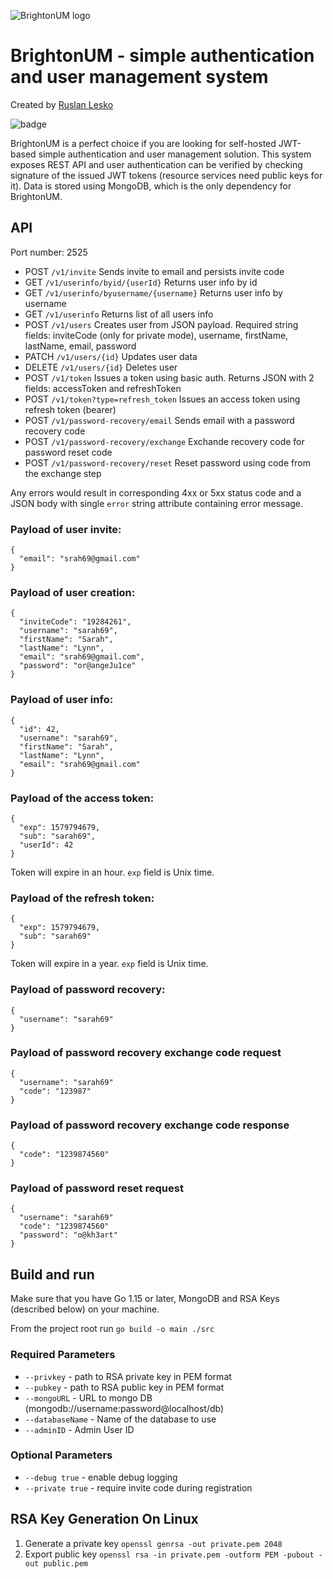 ![BrightonUM logo](https://github.com/ruslanlesko/brightonum/raw/master/logo/main.png)
# BrightonUM - simple authentication and user management system
Created by [Ruslan Lesko](https://leskor.com)

![badge](https://action-badges.now.sh/ruslanlesko/brightonum)

BrightonUM is a perfect choice if you are looking for self-hosted JWT-based simple authentication and user management solution. This system exposes REST API and user authentication can be verified by checking signature of the issued JWT tokens (resource services need public keys for it). Data is stored using MongoDB, which is the only dependency for BrightonUM.

## API
Port number: 2525

* POST `/v1/invite` Sends invite to email and persists invite code
* GET `/v1/userinfo/byid/{userId}` Returns user info by id
* GET `/v1/userinfo/byusername/{username}` Returns user info by username
* GET `/v1/userinfo` Returns list of all users info
* POST `/v1/users` Creates user from JSON payload. Required string fields: inviteCode (only for private mode), username, firstName, lastName, email, password
* PATCH `/v1/users/{id}` Updates user data
* DELETE `/v1/users/{id}` Deletes user
* POST `/v1/token` Issues a token using basic auth. Returns JSON with 2 fields: accessToken and refreshToken
* POST `/v1/token?type=refresh_token` Issues an access token using refresh token (bearer)
* POST `/v1/password-recovery/email` Sends email with a password recovery code
* POST `/v1/password-recovery/exchange` Exchande recovery code for password reset code
* POST `/v1/password-recovery/reset` Reset password using code from the exchange step

Any errors would result in corresponding 4xx or 5xx status code and a JSON body with single `error` string attribute containing error message.

### Payload of user invite:
```
{
  "email": "srah69@gmail.com"
}
```

### Payload of user creation:
```
{
  "inviteCode": "19284261",
  "username": "sarah69",
  "firstName": "Sarah",
  "lastName": "Lynn",
  "email": "srah69@gmail.com",
  "password": "or@angeJu1ce"
}
```

### Payload of user info:
```
{
  "id": 42,
  "username": "sarah69",
  "firstName": "Sarah",
  "lastName": "Lynn",
  "email": "srah69@gmail.com"
}
```

### Payload of the access token:
```
{
  "exp": 1579794679,
  "sub": "sarah69",
  "userId": 42
}
```
Token will expire in an hour. `exp` field is Unix time.
### Payload of the refresh token:
```
{
  "exp": 1579794679,
  "sub": "sarah69"
}
```
Token will expire in a year. `exp` field is Unix time.

### Payload of password recovery:
```
{
  "username": "sarah69"
}
```

### Payload of password recovery exchange code request
```
{
  "username": "sarah69"
  "code": "123987"
}
```

### Payload of password recovery exchange code response
```
{
  "code": "1239874560"
}
```

### Payload of password reset request
```
{
  "username": "sarah69"
  "code": "1239874560"
  "password": "o@kh3art"
}
```

## Build and run

Make sure that you have Go 1.15 or later, MongoDB and RSA Keys (described below) on your machine.

From the project root run
`go build -o main ./src`

### Required Parameters

* `--privkey` - path to RSA private key in PEM format
* `--pubkey` - path to RSA public key in PEM format
* `--mongoURL` - URL to mongo DB (mongodb://username:password@localhost/db)
* `--databaseName` - Name of the database to use
* `--adminID` - Admin User ID

### Optional Parameters
* `--debug true` - enable debug logging
* `--private true` - require invite code during registration

## RSA Key Generation On Linux

1. Generate a private key `openssl genrsa -out private.pem 2048`
2. Export public key `openssl rsa -in private.pem -outform PEM -pubout -out public.pem`